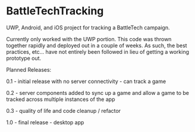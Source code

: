 # BattleTechTracking
 UWP, Android, and iOS project for tracking a BattleTech campaign.

Currently only worked with the UWP portion.  This code was thrown together rapidly and deployed out in a couple of weeks.  As such, the best practices, etc... have not entirely been followed in lieu of getting a working prototype out.

Planned Releases:

0.1 - initial release with no server connectivity - can track a game

0.2 - server components added to sync up a game and allow a game to be tracked across multiple instances of the app

0.3 - quality of life and code cleanup / refactor

1.0 - final release - desktop app
